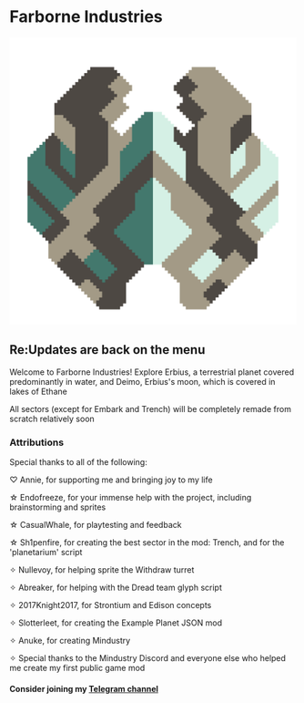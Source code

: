 # Farborne Industries
![banner](icon.png)

## Re:Updates are back on the menu 
Welcome to Farborne Industries! Explore Erbius, a terrestrial planet covered predominantly in water, and Deimo, Erbius's moon, which is covered in lakes of Ethane

All sectors (except for Embark and Trench) will be completely remade from scratch relatively soon

### Attributions
Special thanks to all of the following:

♡  Annie, for supporting me and bringing joy to my life

☆  Endofreeze, for your immense help with the project, including brainstorming and sprites

☆  CasualWhale, for playtesting and feedback

☆  Sh1penfire, for creating the best sector in the mod: Trench, and for the 'planetarium' script

✧  Nullevoy, for helping sprite the Withdraw turret

✧  Abreaker, for helping with the Dread team glyph script

✧  2017Knight2017, for Strontium and Edison concepts

✧ Slotterleet, for creating the Example Planet JSON mod

✧  Anuke, for creating Mindustry

✧  Special thanks to the Mindustry Discord and everyone else who helped me create my first public game mod

#### Consider joining my [Telegram channel](https://t.me/farborne) 

